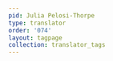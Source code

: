 ```yaml
---
pid: Julia Pelosi-Thorpe
type: translator
order: '074'
layout: tagpage
collection: translator_tags
---
```

